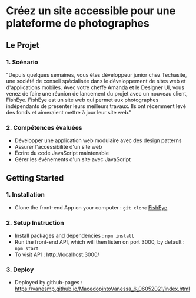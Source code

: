 # Créez un site accessible pour une plateforme de photographes

## Le Projet

### 1. Scénario

"Depuis quelques semaines, vous êtes développeur junior chez Techasite, une société de conseil
spécialisée dans le développement de sites web et d'applications mobiles.
Avec votre cheffe Amanda et le Designer UI, vous venez de faire une réunion de lancement du
projet avec un nouveau client, FishEye. FishEye est un site web qui permet aux photographes
indépendants de présenter leurs meilleurs travaux. Ils ont récemment levé des fonds et
aimeraient mettre à jour leur site web."

### 2. Compétences évaluées

* Développer une application web modulaire avec des design patterns
* Assurer l'accessibilité d'un site web
* Ecrire du code JavaScript maintenable
* Gérer les évènements d'un site avec JavaScript

## Getting Started

### 1. Installation

- Clone the front-end App on your computer : `git clone`
[FishEye](https://github.com/VanesMP/MacedopintoVanessa_6_06052021)

### 2. Setup Instruction

- Install packages and dependencies : `npm install`
- Run the front-end API, which will then listen on port 3000, by default : `npm start`
- To visit API : http://localhost:3000/

### 3. Deploy

- Deployed by github-pages : https://vanesmp.github.io/MacedopintoVanessa_6_06052021/index.html

